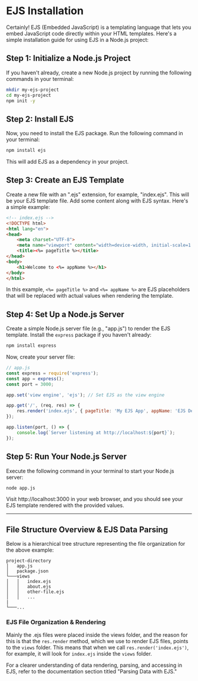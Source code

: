 # EJS Installation

Certainly! EJS (Embedded JavaScript) is a templating language that lets you embed JavaScript code directly within your HTML templates. Here's a simple installation guide for using EJS in a Node.js project:

## Step 1: Initialize a Node.js Project

If you haven't already, create a new Node.js project by running the following commands in your terminal:

```bash
mkdir my-ejs-project
cd my-ejs-project
npm init -y
```

## Step 2: Install EJS

Now, you need to install the EJS package. Run the following command in your terminal:

```bash
npm install ejs
```

This will add EJS as a dependency in your project.

## Step 3: Create an EJS Template

Create a new file with an ".ejs" extension, for example, "index.ejs". This will be your EJS template file. Add some content along with EJS syntax. Here's a simple example:

```html
<!-- index.ejs -->
<!DOCTYPE html>
<html lang="en">
<head>
    <meta charset="UTF-8">
    <meta name="viewport" content="width=device-width, initial-scale=1.0">
    <title><%= pageTitle %></title>
</head>
<body>
    <h1>Welcome to <%= appName %></h1>
</body>
</html>
```

In this example, `<%= pageTitle %>` and `<%= appName %>` are EJS placeholders that will be replaced with actual values when rendering the template.

## Step 4: Set Up a Node.js Server

Create a simple Node.js server file (e.g., "app.js") to render the EJS template. Install the `express` package if you haven't already:

```bash
npm install express
```

Now, create your server file:

```javascript
// app.js
const express = require('express');
const app = express();
const port = 3000;

app.set('view engine', 'ejs'); // Set EJS as the view engine

app.get('/', (req, res) => {
    res.render('index.ejs', { pageTitle: 'My EJS App', appName: 'EJS Demo' });
});

app.listen(port, () => {
    console.log(`Server listening at http://localhost:${port}`);
});
```

## Step 5: Run Your Node.js Server

Execute the following command in your terminal to start your Node.js server:

```bash
node app.js
```

Visit http://localhost:3000 in your web browser, and you should see your EJS template rendered with the provided values.

---

## File Structure Overview & EJS Data Parsing

Below is a hierarchical tree structure representing the file organization for the above example:

```
project-directory
│   app.js
│   package.json
└───views
│   │   index.ejs
│   │   about.ejs
│   │   other-file.ejs
│   │   ...
|    
└───...
```

### EJS File Organization & Rendering

Mainly the .ejs files were placed inside the views folder, and the reason for this is that the `res.render` method, which we use to render EJS files, points to the `views` folder. This means that when we call `res.render('index.ejs')`, for example, it will look for `index.ejs` inside the `views` folder.

For a clearer understanding of data rendering, parsing, and accessing in EJS, refer to the documentation section titled "Parsing Data with EJS."